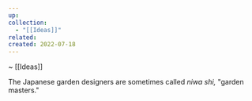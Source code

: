 ```yaml
---
up: 
collection:
  - "[[Ideas]]"
related: 
created: 2022-07-18
---
```

~ [[Ideas]] 

The Japanese garden designers are sometimes called _niwa shi,_ "garden masters."
